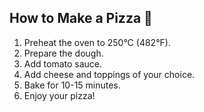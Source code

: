 ## How to Make a Pizza 🍕

1. Preheat the oven to 250°C (482°F).
2. Prepare the dough.
3. Add tomato sauce.
4. Add cheese and toppings of your choice.
5. Bake for 10-15 minutes.
6. Enjoy your pizza!
